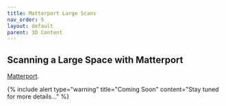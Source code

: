 ```yaml
---
title: Matterport Large Scans
nav_order: 5
layout: default
parent: 3D Content
---
```


## Scanning a Large Space with Matterport

[Matterport](https://matterport.com/).

{% include alert type="warning" title="Coming Soon" content="Stay tuned for more details..." %}
